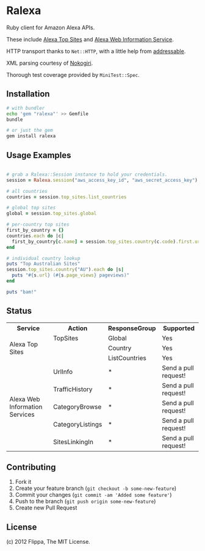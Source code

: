Ralexa
======

Ruby client for Amazon Alexa APIs.

These include [Alexa Top Sites][1] and [Alexa Web Information Service][2].

HTTP transport thanks to `Net::HTTP`,
with a little help from [addressable][3].

XML parsing courtesy of [Nokogiri][4].

Thorough test coverage provided by `MiniTest::Spec`.

[1]: http://aws.amazon.com/awis/
[2]: http://aws.amazon.com/alexatopsites/
[3]: https://github.com/sporkmonger/addressable
[4]: http://nokogiri.org/


Installation
------------

```sh
# with bundler
echo 'gem "ralexa"' >> Gemfile
bundle

# or just the gem
gem install ralexa
```


Usage Examples
--------------

```ruby

# grab a Ralexa::Session instance to hold your credentials.
session = Ralexa.session("aws_access_key_id", "aws_secret_access_key")

# all countries
countries = session.top_sites.list_countries

# global top sites
global = session.top_sites.global

# per-country top sites
first_by_country = {}
countries.each do |c|
  first_by_country[c.name] = session.top_sites.country(c.code).first.url
end

# individual country lookup
puts "Top Australian Sites"
session.top_sites.country("AU").each do |s|
  puts "#{s.url} (#{s.page_views} pageviews)"
end

puts "bam!"
```


Status
------

<table>
  <tr>
    <th>Service</th>
    <th>Action</th>
    <th>ResponseGroup</th>
    <th>Supported</th>
  </tr>
  <tr>
    <td rowspan="3">Alexa Top Sites</th>
    <td>TopSites</th>
    <td>Global</th>
    <td>Yes</th>
  </tr>
  <tr>
    <td></th>
    <td>Country</th>
    <td>Yes</th>
  </tr>
  <tr>
    <td></th>
    <td>ListCountries</th>
    <td>Yes</th>
  </tr>
  <tr>
    <td rowspan="5">Alexa Web Information Services</th>
    <td>UrlInfo</th>
    <td>*</th>
    <td>Send a pull request!</th>
  </tr>
  <tr>
    <td>TrafficHistory</th>
    <td>*</th>
    <td>Send a pull request!</th>
  </tr>
  <tr>
    <td>CategoryBrowse</th>
    <td>*</th>
    <td>Send a pull request!</th>
  </tr>
  <tr>
    <td>CategoryListings</th>
    <td>*</th>
    <td>Send a pull request!</th>
  </tr>
  <tr>
    <td>SitesLinkingIn</th>
    <td>*</th>
    <td>Send a pull request!</th>
  </tr>
</table>


Contributing
------------

1. Fork it
2. Create your feature branch (`git checkout -b some-new-feature`)
3. Commit your changes (`git commit -am 'Added some feature'`)
4. Push to the branch (`git push origin some-new-feature`)
5. Create new Pull Request

License
-------

(c) 2012 Flippa, The MIT License.
